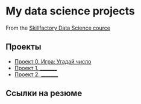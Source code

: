 # My data science projects
From the [Skillfactory Data Science cource](https://skillfactory.ru/data-scientist)

## Проекты

* [Проект 0. Игра: Угадай число](https://github.com/m245942/Sf_project/tree/master/Project_0)
* [Проект 1. _______](______)
* [Проект 2. _______](______)

## Ссылки на резюме